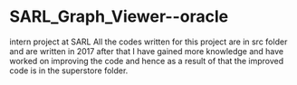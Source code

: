 # SARL_Graph_Viewer--oracle
intern project at SARL
All the codes written for this project are in src folder and are written in 2017 after that I have gained more knowledge and have worked on
improving the code and hence as a result of that the improved code is in the superstore folder.
